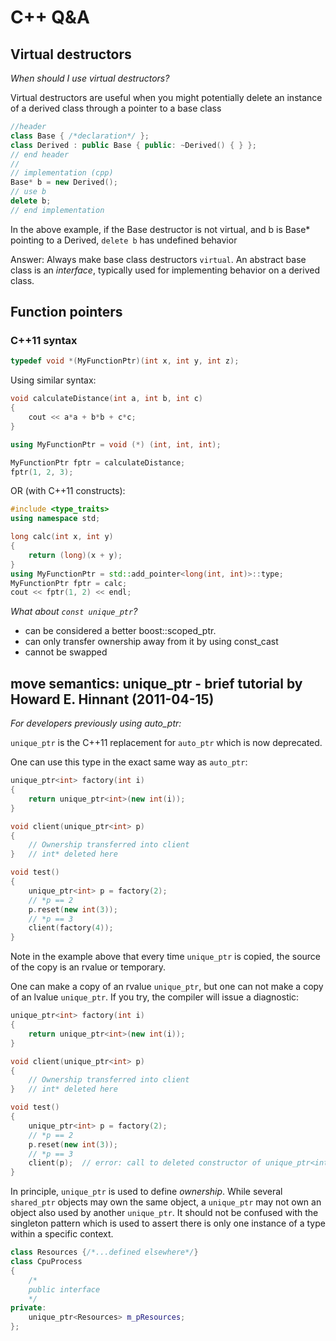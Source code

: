 # C++ Q&A

## Virtual destructors

*When should I use virtual destructors?*

Virtual destructors are useful when you might potentially delete an instance of a derived class through a pointer to a base class

```cpp
//header
class Base { /*declaration*/ };
class Derived : public Base { public: ~Derived() { } };
// end header
//
// implementation (cpp)
Base* b = new Derived();
// use b
delete b;
// end implementation
```

In the above example, if the Base destructor is not virtual, and b is Base* pointing to a Derived, `delete b` has undefined behavior

Answer: Always make base class destructors `virtual`. An abstract base class is an *interface*, typically used for implementing behavior on a derived class.


## Function pointers

### C++11 syntax

```cpp
typedef void *(MyFunctionPtr)(int x, int y, int z);
```

Using similar syntax:

```cpp
void calculateDistance(int a, int b, int c)
{
    cout << a*a + b*b + c*c;
}

using MyFunctionPtr = void (*) (int, int, int);

MyFunctionPtr fptr = calculateDistance;
fptr(1, 2, 3);

```

OR (with C++11 constructs):

```cpp
#include <type_traits>
using namespace std;

long calc(int x, int y)
{
    return (long)(x + y);
}
using MyFunctionPtr = std::add_pointer<long(int, int)>::type;
MyFunctionPtr fptr = calc;
cout << fptr(1, 2) << endl;
```

*What about `const unique_ptr`?*

- can be considered a better boost::scoped_ptr.
- can only transfer ownership away from it by using const_cast
- cannot be swapped

## move semantics: unique_ptr - brief tutorial by Howard E. Hinnant (2011-04-15)

*For developers previously using auto_ptr:*

`unique_ptr` is the C++11 replacement for `auto_ptr` which is now deprecated.

One can use this type in the exact same way as `auto_ptr`:

```cpp
unique_ptr<int> factory(int i)
{
    return unique_ptr<int>(new int(i));
}

void client(unique_ptr<int> p)
{
    // Ownership transferred into client
}   // int* deleted here

void test()
{
    unique_ptr<int> p = factory(2);
    // *p == 2
    p.reset(new int(3));
    // *p == 3
    client(factory(4));
}
```

Note in the example above that every time `unique_ptr` is copied, the source of the copy is an rvalue or temporary.

One can make a copy of an rvalue `unique_ptr`, but one can not make a copy of an lvalue `unique_ptr`. If you try, the compiler will issue a diagnostic:

```cpp
unique_ptr<int> factory(int i)
{
    return unique_ptr<int>(new int(i));
}

void client(unique_ptr<int> p)
{
    // Ownership transferred into client
}   // int* deleted here

void test()
{
    unique_ptr<int> p = factory(2);
    // *p == 2
    p.reset(new int(3));
    // *p == 3
    client(p);  // error: call to deleted constructor of unique_ptr<int>
}
```

In principle, `unique_ptr` is used to define *ownership*. While several `shared_ptr` objects may own the same object, a `unique_ptr` may not own an object also used by another `unique_ptr`.
It should not be confused with the singleton pattern which is used to assert there is only one instance of a type within a specific context.

```cpp
class Resources {/*...defined elsewhere*/}
class CpuProcess
{
    /*
    public interface
    */
private:
    unique_ptr<Resources> m_pResources;
};
```

